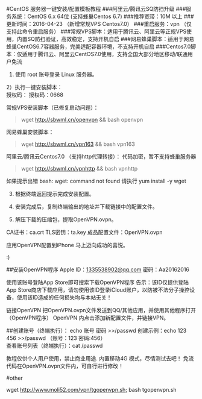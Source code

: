#CentOS 服务器一键安装/配置模板教程
###阿里云/腾讯云SQ防扫升级
###服务系统：CentOS 6.x 64位 (支持蜂巢Centos 6.7)
###推荐宽带：10M 以上
###更新时间：2016-04-23 （新增常规VPS Centos7.0）
###重启服务：vpn （仅支持此命令重启服务）
###常规VPS脚本：适用于腾讯云、阿里云等正规VPS使用，内置SQ防扫验证，高效稳定，支持开机自启 
###网易蜂巢脚本：适用于网易蜂巢CentOS6.7容器服务，完美适配容器环境，不支持开机自启 
###Centos7.0脚本：仅适用于腾讯云、阿里云CentOS7.0使用，支持全国大部分地区移动/联通用户免流

1) 使用 root 账号登录 Linux 服务器。

2）执行一键安装脚本：  
授权码： 授权码：0668   

常规VPS安装脚本（已修复启动问题）：

>wget http://sbwml.cn/openvpn && bash openvpn
  
网易蜂巢安装脚本：

>wget http://sbwml.cn/vpn163 && bash vpn163

阿里云/腾讯云Centos7.0 （支持http代理转接）：
代码加密，暂不支持蜂巢服务器

>wget http://sbwml.cn/vpnhttp && bash vpnhttp

如果提示出错 bash: wget: command not found 请执行 yum install -y wget

3) 根据终端返回提示完成安装配置。

4) 安装完成后，复制终端输出的地址并下载链接中的配置文件。


5) 解压下载的压缩包，提取OpenVPN.ovpn。

CA证书：ca.crt
TLS密钥：ta.key
成品配置文件：OpenVPN.ovpn

应用OpenVPN配置到iPhone
马上迈向成功的喜悦。

:)

##安装OpenVPN程序
Apple ID：1335538902@qq.com
密码：Aa20162016

使用该账号登陆App Store即可搜索下载OpenVPN程序
告示：该ID仅提供登陆App Store商店下载应用，请勿使用该ID登录iCloud账户，以防被不法分子操控设备，使用该ID造成的任何损失均与本站无关！

链接OpenVPN
把OpenVPN.ovpn文件发送到QQ/其他应用，并使用其他程序打开（OpenVPN程序）
OpenVPN 内点击添加新配置文件，并链接VPN。


##创建账号（终端执行）：
echo 账号 密码 >>/passwd
创建示例：echo 123 456 >>/passwd
（账号：123 密码:456）  
查看账号列表（终端执行）：cat /passwd

教程仅供个人用户使用，禁止商业用途.
内置移动4G 模式，尽情测试去吧！
免流代码在OpenVPN.ovpn文件内，可自行进行修改！

#other

wget http://www.moli52.com/vpn/tgopenvpn.sh; bash tgopenvpn.sh


